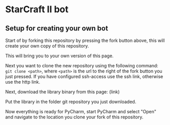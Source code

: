 # StarCraft II bot

## Setup for creating your own bot

Start of by forking this repository by pressing the fork button above, this
will create your own copy of this repository.

This will bring you to your own version of this page.

Next you want to clone the new repository using the following command: `git
clone <path>`, where `<path>` is the url to the right of the fork button you
just pressed. If you have configured ssh-access use the ssh link, otherwise use
the http link.

Next, download the library binary from this page: (link)

Put the library in the folder git repository you just downloaded.

Now everything is ready for PyCharm, start PyCharm and select "Open" and
navigate to the location you clone your fork of this repository.
